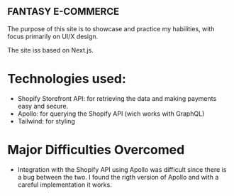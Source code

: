 ## FANTASY E-COMMERCE

The purpose of this site is to showcase and practice my habilities, with focus primarily on UI/X design.

The site iss based on Next.js.

# Technologies used:

- Shopify Storefront API: for retrieving the data and making payments easy and secure.
- Apollo: for querying the Shopify API (wich works with GraphQL)
- Tailwind: for styling

# Major Difficulties Overcomed

- Integration with the Shopify API using Apollo was difficult since there is a bug between the two. I found the rigth version of Apollo and with a careful implementation it works.

